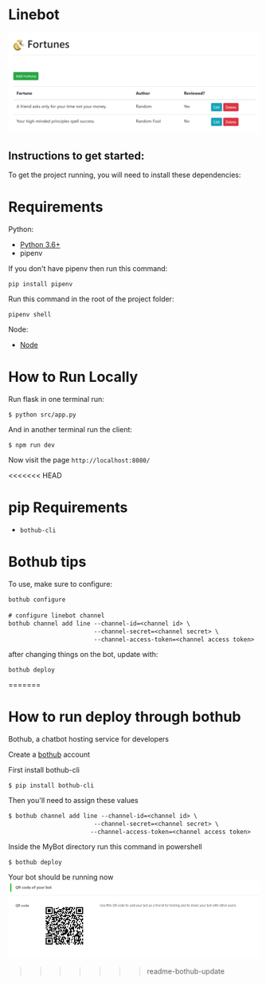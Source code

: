 # Linebot

![web front end](./imgs/webapp.png)

## Instructions to get started:

To get the project running, you will need to install these dependencies:

# Requirements

Python: 
* [Python 3.6+](https://www.python.org/downloads/)
* pipenv

If you don't have pipenv then run this command:
```
pip install pipenv
```
Run this command in the root of the project folder:
```
pipenv shell
```

Node:
* [Node](https://nodejs.org/en/download/)

# How to Run Locally

Run flask in one terminal run:

```
$ python src/app.py
```

And in another terminal run the client:

```
$ npm run dev
```

Now visit the page `http://localhost:8080/`

<<<<<<< HEAD
# pip Requirements

- `bothub-cli`

# Bothub tips

To use, make sure to configure:

```
bothub configure

# configure linebot channel
bothub channel add line --channel-id=<channel id> \
                        --channel-secret=<channel secret> \
                        --channel-access-token=<channel access token>
```

after changing things on the bot, update with:

```
bothub deploy
```
=======
# How to run deploy through bothub

Bothub, a chatbot hosting service for developers

Create a [bothub](https://bothub.studio/) account

First install bothub-cli
```
$ pip install bothub-cli
```
Then you'll need to assign these values
```
$ bothub channel add line --channel-id=<channel id> \
                        --channel-secret=<channel secret> \
                       --channel-access-token=<channel access token>
```
Inside the MyBot directory run this command in powershell
```
$ bothub deploy
```
Your bot should be running now
![QR Code](./imgs/linebot-QR.png)
>>>>>>> readme-bothub-update
